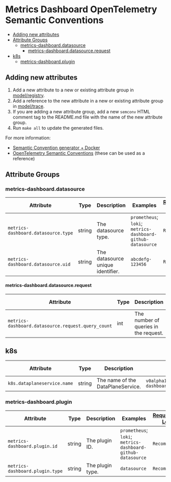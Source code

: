 # Metrics Dashboard OpenTelemetry Semantic Conventions

<!-- toc -->

- [Adding new attributes](#adding-new-attributes)
- [Attribute Groups](#attribute-groups)
  - [metrics-dashboard.datasource](#metrics-dashboarddatasource)
    - [metrics-dashboard.datasource.request](#metrics-dashboarddatasourcerequest)
- [k8s](#k8s)
  - [metrics-dashboard.plugin](#metrics-dashboardplugin)

<!-- tocstop -->

## Adding new attributes

1. Add a new attribute to a new or existing attribute group in [model/registry](./model/registry).
1. Add a reference to the new attribute in a new or existing attribute group in [model/trace](./model/trace).
1. If you are adding a new attribute group, add a new `semconv` HTML comment tag to the README.md file with the name of the new attribute group.
1. Run `make all` to update the generated files.

For more information:
- [Semantic Convention generator + Docker](https://github.com/open-telemetry/build-tools/blob/main/semantic-conventions/README.md)
- [OpenTelemetry Semantic Conventions](https://github.com/open-telemetry/semantic-conventions/tree/main/model) (these can be used as a reference)

## Attribute Groups

### metrics-dashboard.datasource

<!-- semconv trace.metrics-dashboard.datasource -->
| Attribute  | Type | Description  | Examples  | [Requirement Level](https://opentelemetry.io/docs/specs/semconv/general/attribute-requirement-level/) | Stability |
|---|---|---|---|---|---|
| `metrics-dashboard.datasource.type` | string | The datasource type. | `prometheus`; `loki`; `metrics-dashboard-github-datasource` | `Recommended` | ![Stable](https://img.shields.io/badge/-stable-lightgreen) |
| `metrics-dashboard.datasource.uid` | string | The datasource unique identifier. | `abcdefg-123456` | `Recommended` | ![Stable](https://img.shields.io/badge/-stable-lightgreen) |
<!-- endsemconv -->

#### metrics-dashboard.datasource.request

<!-- semconv trace.metrics-dashboard.datasource.request -->
| Attribute  | Type | Description  | Examples  | [Requirement Level](https://opentelemetry.io/docs/specs/semconv/general/attribute-requirement-level/) | Stability |
|---|---|---|---|---|---|
| `metrics-dashboard.datasource.request.query_count` | int | The number of queries in the request. | `3` | `Recommended` | ![Stable](https://img.shields.io/badge/-stable-lightgreen) |
<!-- endsemconv -->

## k8s

<!-- semconv trace.k8s -->
| Attribute  | Type | Description  | Examples  | [Requirement Level](https://opentelemetry.io/docs/specs/semconv/general/attribute-requirement-level/) | Stability |
|---|---|---|---|---|---|
| `k8s.dataplaneservice.name` | string | The name of the DataPlaneService. | `v0alpha1.prometheus.metrics-dashboard.app` | `Recommended` | ![Stable](https://img.shields.io/badge/-stable-lightgreen) |
<!-- endsemconv -->

### metrics-dashboard.plugin

<!-- semconv trace.metrics-dashboard.plugin -->
| Attribute  | Type | Description  | Examples  | [Requirement Level](https://opentelemetry.io/docs/specs/semconv/general/attribute-requirement-level/) | Stability |
|---|---|---|---|---|---|
| `metrics-dashboard.plugin.id` | string | The plugin ID. | `prometheus`; `loki`; `metrics-dashboard-github-datasource` | `Recommended` | ![Stable](https://img.shields.io/badge/-stable-lightgreen) |
| `metrics-dashboard.plugin.type` | string | The plugin type. | `datasource` | `Recommended` | ![Stable](https://img.shields.io/badge/-stable-lightgreen) |
<!-- endsemconv -->

